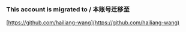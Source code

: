 ### This account is migrated to / 本账号迁移至
[https://github.com/hailiang-wang](https://github.com/hailiang-wang)
